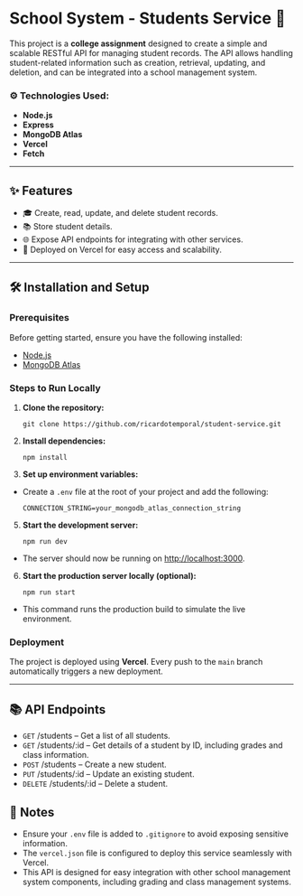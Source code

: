 # School System - Students Service 🏫

This project is a **college assignment** designed to create a simple and scalable RESTful API for managing student records. The API allows handling student-related information such as creation, retrieval, updating, and deletion, and can be integrated into a school management system.

### ⚙️ Technologies Used:

-   **Node.js**
-   **Express**
-   **MongoDB Atlas**
-   **Vercel** 
-   **Fetch**

----------

## ✨ Features

-   🎓 Create, read, update, and delete student records.
-   📚 Store student details.
-   🌐 Expose API endpoints for integrating with other services.
-   🚀 Deployed on Vercel for easy access and scalability.

----------

## 🛠️ Installation and Setup

### Prerequisites

Before getting started, ensure you have the following installed:

-   [Node.js](https://nodejs.org/en/)
-   [MongoDB Atlas](https://www.mongodb.com/cloud/atlas)

### Steps to Run Locally

1.  **Clone the repository:**
    
    `git clone https://github.com/ricardotemporal/student-service.git` 
    
2.  **Install dependencies:**

    `npm install` 
    
4.  **Set up environment variables:**
    
-   Create a `.env` file at the root of your project and add the following:
 
    `CONNECTION_STRING=your_mongodb_atlas_connection_string`

5.  **Start the development server:**
    
    `npm run dev` 
    
-   The server should now be running on [http://localhost:3000](http://localhost:3000).

6.  **Start the production server locally (optional):**
    
    `npm run start` 
    
-   This command runs the production build to simulate the live environment.

### Deployment

The project is deployed using **Vercel**. Every push to the `main` branch automatically triggers a new deployment.

----------

## 📚 API Endpoints

-   `GET` /students – Get a list of all students.
-   `GET` /students/:id – Get details of a student by ID, including grades and class information.
-   `POST` /students – Create a new student.
-   `PUT` /students/:id – Update an existing student.
-   `DELETE` /students/:id – Delete a student.

## 📝 Notes

-   Ensure your `.env` file is added to `.gitignore` to avoid exposing sensitive information.
-   The `vercel.json` file is configured to deploy this service seamlessly with Vercel.
-   This API is designed for easy integration with other school management system components, including grading and class management systems.